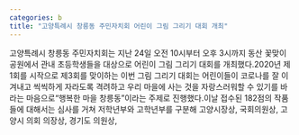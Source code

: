 ```yaml
---
categories: b
title: "고양특례시 창릉동 주민자치회 어린이 그림 그리기 대회 개최"
---
```

고양특례시 창릉동 주민자치회는 지난 24일 오전 10시부터 오후 3시까지 동산 꽃맞이 공원에서 관내 초등학생들을 대상으로 어린이 그림 그리기 대회를 개최했다.2020년 제1회를 시작으로 제3회를 맞이하는 이번 그림 그리기 대회는 어린이들이 코로나를 잘 이겨내고 씩씩하게 자라도록 격려하고 우리 마을에 사는 것을 자랑스러워할 수 있기를 바라는 마음으로“행복한 마을 창릉동”이라는 주제로 진행했다.이날 접수된 182점의 작품들에 대해서는 심사를 거쳐 저학년부와 고학년부를 구분해 고양시장상, 국회의원상, 고양시 의회 의장상, 경기도 의원상,